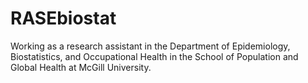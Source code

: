 # RASEbiostat
Working as a research assistant in the Department of Epidemiology, Biostatistics, and Occupational Health in the School of Population and Global Health at McGill University.
